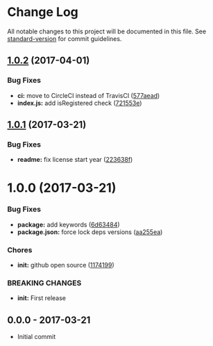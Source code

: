 # Change Log

All notable changes to this project will be documented in this file. See [standard-version](https://github.com/conventional-changelog/standard-version) for commit guidelines.

<a name="1.0.2"></a>
## [1.0.2](https://github.com/tunnckoCore/dush-methods/compare/v1.0.1...v1.0.2) (2017-04-01)


### Bug Fixes

* **ci:** move to CircleCI instead of TravisCI ([577aead](https://github.com/tunnckoCore/dush-methods/commit/577aead))
* **index.js:** add isRegistered check ([721553e](https://github.com/tunnckoCore/dush-methods/commit/721553e))



<a name="1.0.1"></a>
## [1.0.1](https://github.com/tunnckoCore/dush-methods/compare/v1.0.0...v1.0.1) (2017-03-21)


### Bug Fixes

* **readme:** fix license start year ([223638f](https://github.com/tunnckoCore/dush-methods/commit/223638f))



<a name="1.0.0"></a>
# 1.0.0 (2017-03-21)


### Bug Fixes

* **package:** add keywords ([6d63484](https://github.com/tunnckoCore/dush-methods/commit/6d63484))
* **package.json:** force lock deps versions ([aa255ea](https://github.com/tunnckoCore/dush-methods/commit/aa255ea))


### Chores

* **init:** github open source ([1174199](https://github.com/tunnckoCore/dush-methods/commit/1174199))


### BREAKING CHANGES

* **init:** First release





## 0.0.0 - 2017-03-21
- Initial commit